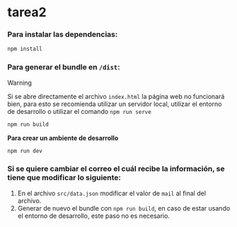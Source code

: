 # tarea2

### Para instalar las dependencias:

```bash
npm install
```

### Para generar el bundle en `/dist`:

> [!WARNING]
> Si se abre directamente el archivo `index.html` la página web no funcionará bien, para esto se recomienda utilizar un servidor local, utilizar el entorno de desarrollo o utilizar el comando `npm run serve` 

```bash
npm run build
```

**Para crear un ambiente de desarrollo**

```bash
npm run dev
```

### Si se quiere cambiar el correo el cuál recibe la información, se tiene que modificar lo siguiente:
1. En el archivo `src/data.json` modificar el valor de `mail` al final del archivo.
2. Generar de nuevo el bundle con `npm run build`, en caso de estar usando el entorno de desarrollo, este paso no es necesario.


